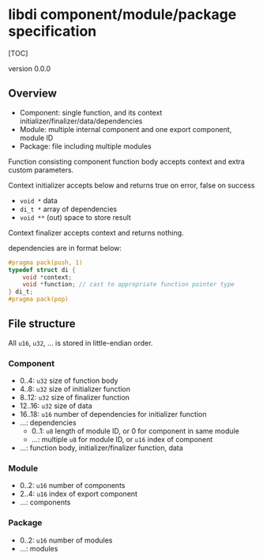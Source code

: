 # libdi component/module/package specification

[TOC]

version 0.0.0

## Overview

- Component: single function, and its context initializer/finalizer/data/dependencies
- Module: multiple internal component and one export component, module ID
- Package: file including multiple modules

Function consisting component function body accepts context and extra custom parameters.

Context initializer accepts below and returns true on error, false on success

- `void *` data
- `di_t *` array of dependencies
- `void **` (out) space to store result

Context finalizer accepts context and returns nothing.

dependencies are in format below:

```c
#pragma pack(push, 1)
typedef struct di {
    void *context;
    void *function; // cast to appropriate function pointer type
} di_t;
#pragma pack(pop)
```

## File structure

All `u16`, `u32`, ... is stored in little-endian order.

### Component

- 0..4: `u32` size of function body
- 4..8: `u32` size of initializer function
- 8..12: `u32` size of finalizer function
- 12..16: `u32` size of data
- 16..18: `u16` number of dependencies for initializer function
- ...: dependencies
  - 0..1: `u8` length of module ID, or 0 for component in same module
  - ...: multiple `u8` for module ID, or `u16` index of component
- ...: function body, initializer/finalizer function, data

### Module

- 0..2: `u16` number of components
- 2..4: `u16` index of export component
- ...: components

### Package

- 0..2: `u16` number of modules
- ...: modules
